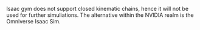 Isaac gym does not support closed kinematic chains, hence it will not be used for further simuliations.
The alternative within the NVIDIA realm is the Omniverse Isaac Sim.
